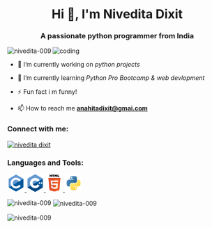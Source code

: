 

<!--
**Nivedita-009/Nivedita-009** is a ✨ _special_ ✨ repository because its `README.md` (this file) appears on your GitHub profile.

Here are some ideas to get you started:

- 🔭 I’m currently working on ...
- 🌱 I’m currently learning ...
- 👯 I’m looking to collaborate on ...
- 🤔 I’m looking for help with ...
- 💬 Ask me about ...
- 📫 How to reach me: ...
- 😄 Pronouns: ...
- ⚡ Fun fact: ...
-->
<h1 align="center">Hi 👋, I'm Nivedita Dixit</h1>
<h3 align="center">A passionate python programmer from India</h3>
<img align="right" alt="coding" width="400" src="https://camo.githubusercontent.com/66c3fb2f101b107418cf09dbf7f8a1f76f4ed51bc1ac483a1a41aa3f8bdd6fdd/68747470733a2f2f6d69722d73332d63646e2d63662e626568616e63652e6e65742f70726f6a6563745f6d6f64756c65732f646973702f3261343163303130393835303033372e356664636639616238323734362e676966">

<p align="left"> <img src="https://komarev.com/ghpvc/?username=nivedita-009&label=Profile%20views&color=0e75b6&style=flat" alt="nivedita-009" /> </p>

-  🔭 I’m currently working on *python projects*

- 🌱 I’m currently learning *Python Pro Bootcamp & web devlopment*

- ⚡ Fun fact i m funny!

- 📫 How to reach me **anahitadixit@gmai.com**

<h3 align="left">Connect with me:</h3>
<p align="left">
<a href="https://linkedin.com/in/nivedita dixit" target="blank"><img align="center" src="https://raw.githubusercontent.com/rahuldkjain/github-profile-readme-generator/master/src/images/icons/Social/linked-in-alt.svg" alt="nivedita dixit" height="30" width="40" /></a> 
</p>

<h3 align="left">Languages and Tools:</h3>
<p align="left"> <a href="https://www.cprogramming.com/" target="_blank" rel="noreferrer"> <img src="https://raw.githubusercontent.com/devicons/devicon/master/icons/c/c-original.svg" alt="c" width="40" height="40"/> </a> <a href="https://www.w3schools.com/cpp/" target="_blank" rel="noreferrer"> <img src="https://raw.githubusercontent.com/devicons/devicon/master/icons/cplusplus/cplusplus-original.svg" alt="cplusplus" width="40" height="40"/> </a> <a href="https://www.w3.org/html/" target="_blank" rel="noreferrer"> <img src="https://raw.githubusercontent.com/devicons/devicon/master/icons/html5/html5-original-wordmark.svg" alt="html5" width="40" height="40"/> </a> <a href="https://www.python.org" target="_blank" rel="noreferrer"> <img src="https://raw.githubusercontent.com/devicons/devicon/master/icons/python/python-original.svg" alt="python" width="40" height="40"/> </a> </p>

<p><img align="left" src="https://github-readme-stats.vercel.app/api/top-langs?username=nivedita-009&show_icons=true&locale=en&layout=compact" alt="nivedita-009" /></p>

<p>&nbsp;<img align="center" src="https://github-readme-stats.vercel.app/api?username=nivedita-009&show_icons=true&locale=en" alt="nivedita-009" /></p>

<p><img align="center" src="https://github-readme-streak-stats.herokuapp.com/?user=nivedita-009&" alt="nivedita-009" /></p>
